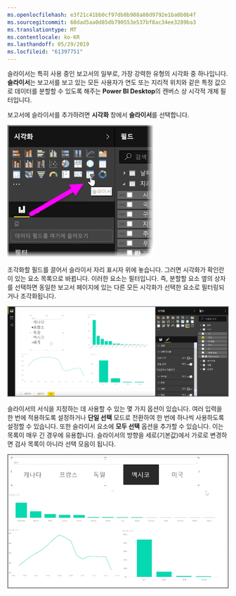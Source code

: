 ```yaml
---
ms.openlocfilehash: e3f21c41bb0cf97db8b988a80d9792e1ba0b0b4f
ms.sourcegitcommit: 60dad5aa0d85db790553e537bf8ac34ee3289ba3
ms.translationtype: MT
ms.contentlocale: ko-KR
ms.lasthandoff: 05/29/2019
ms.locfileid: "61397751"
---
```

슬라이서는 특히 사용 중인 보고서의 일부로, 가장 강력한 유형의 시각화 중 하나입니다. **슬라이서**는 보고서를 보고 있는 모든 사용자가 연도 또는 지리적 위치와 같은 특정 값으로 데이터를 분할할 수 있도록 해주는 **Power BI Desktop**의 캔버스 상 시각적 개체 필터입니다.

보고서에 슬라이서를 추가하려면 **시각화** 창에서 **슬라이서**를 선택합니다.

![](media/3-4-create-slicers/3-4_1.png)

조각화할 필드를 끌어서 슬라이서 자리 표시자 위에 놓습니다. 그러면 시각화가 확인란이 있는 요소 목록으로 바뀝니다. 이러한 요소는 필터입니다. 즉, 분할할 요소 옆의 상자를 선택하면 동일한 보고서 페이지에 있는 다른 모든 시각화가 선택한 요소로 필터링되거나 조각화됩니다. 

![](media/3-4-create-slicers/3-4_2.png)

슬라이서의 서식을 지정하는 데 사용할 수 있는 몇 가지 옵션이 있습니다. 여러 입력을 한 번에 적용하도록 설정하거나 **단일 선택** 모드로 전환하여 한 번에 하나씩 사용하도록 설정할 수 있습니다. 또한 슬라이서 요소에 **모두 선택** 옵션을 추가할 수 있습니다. 이는 목록이 매우 긴 경우에 유용합니다. 슬라이서의 방향을 세로(기본값)에서 가로로 변경하면 검사 목록이 아니라 선택 모음이 됩니다.

![](media/3-4-create-slicers/3-4_3.png)

